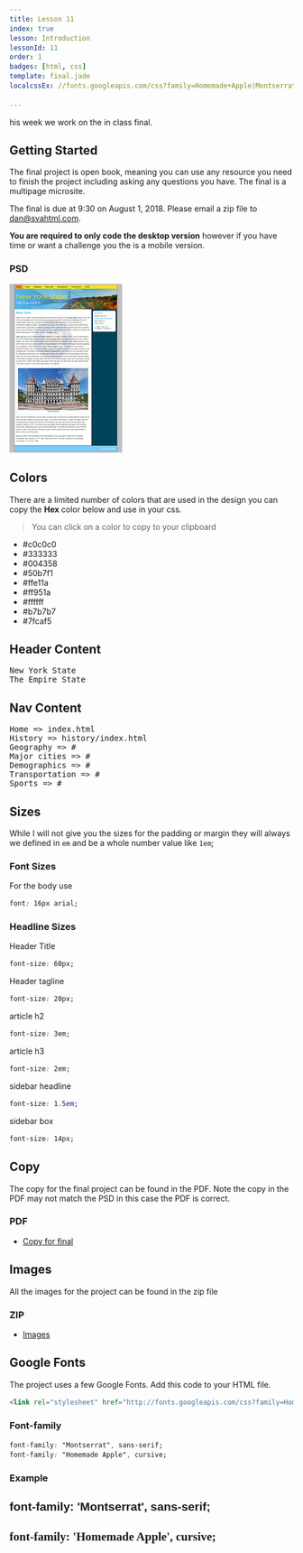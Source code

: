 ```yaml
---
title: Lesson 11
index: true
lesson: Introduction
lessonId: 11
order: 1
badges: [html, css]
template: final.jade
localcssEx: //fonts.googleapis.com/css?family=Homemade+Apple|Montserrat|Roboto+Mono

---
```


his week we work on the in class final.

<span class="more"></span>

## Getting Started

The final project is open book, meaning you can use any resource you need to finish the project including asking any questions you have. The final is a multipage microsite.

The final is due at 9:30 on August 1, 2018. Please email a zip file to dan@svahtml.com.

**You are required to only code the desktop version** however if you have time or want a challenge you the is a mobile version.

### PSD

[![](summer.png)](summer.psd)

## Colors

There are a limited number of colors that are used in the design you can copy the **Hex** color below and use in your css.

> You can click on a color to copy to your clipboard

- \#c0c0c0
- \#333333
- \#004358
- \#50b7f1
- \#ffe11a
- \#ff951a
- \#ffffff
- \#b7b7b7
- \#7fcaf5

## Header Content

<pre class="text-content">
New York State
The Empire State
</pre>

## Nav Content

<pre class="text-content">
Home => index.html
History => history/index.html
Geography => #
Major cities => #
Demographics => #
Transportation => #
Sports => #
</pre>

## Sizes

While I will not give you the sizes for the padding or margin they will always we defined in `em` and be a whole number value like `1em`;

### Font Sizes

For the body use

```css
font: 16px arial;
```

### Headline Sizes

Header Title

```css
font-size: 60px;
```

Header tagline

```css
font-size: 20px;
```

article h2

```css
font-size: 3em;
```

article h3

```css
font-size: 2em;
```

sidebar headline

```css
font-size: 1.5em;
```

sidebar box

```css
font-size: 14px;
```

## Copy

The copy for the final project can be found in the PDF. Note the copy in the PDF may not match the PSD in this case the PDF is correct.

### PDF

- [Copy for final](./final/final-content.pdf)

## Images

All the images for the project can be found in the zip file

### ZIP

- [Images](./final/images.zip)

## Google Fonts

The project uses a few Google Fonts. Add this code to your HTML file.

```html
<link rel="stylesheet" href="http://fonts.googleapis.com/css?family=Homemade+Apple|Montserrat">
```

### Font-family

```css
font-family: "Montserrat", sans-serif;
font-family: "Homemade Apple", cursive;
```

### Example

<h2 style="font-family: 'Montserrat', sans-serif">font-family: 'Montserrat', sans-serif;</h2>

<h2 style="font-family: 'Homemade Apple', cursive">font-family: 'Homemade Apple', cursive;</h2>
